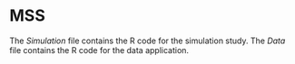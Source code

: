 # MSS
The _Simulation_ file contains the R code for the simulation study. 
The _Data_ file contains the R code for the data application. 
